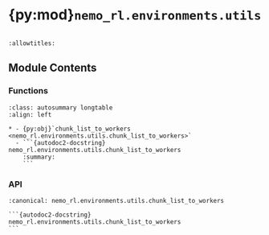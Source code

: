 # {py:mod}`nemo_rl.environments.utils`

```{py:module} nemo_rl.environments.utils
```

```{autodoc2-docstring} nemo_rl.environments.utils
:allowtitles:
```

## Module Contents

### Functions

````{list-table}
:class: autosummary longtable
:align: left

* - {py:obj}`chunk_list_to_workers <nemo_rl.environments.utils.chunk_list_to_workers>`
  - ```{autodoc2-docstring} nemo_rl.environments.utils.chunk_list_to_workers
    :summary:
    ```
````

### API

````{py:function} chunk_list_to_workers(to_chunk: list[typing.Any], num_workers: int) -> list[list[typing.Any]]
:canonical: nemo_rl.environments.utils.chunk_list_to_workers

```{autodoc2-docstring} nemo_rl.environments.utils.chunk_list_to_workers
```
````
